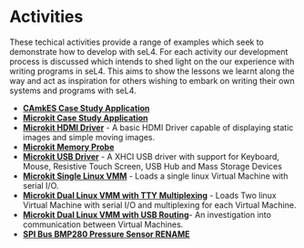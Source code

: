 # Activities

These techical activities provide a range of examples which seek to demonstrate how to develop with seL4. For each activity our development process is discussed which intends to shed light on the our experience with writing programs in seL4. This aims to show the lessons we learnt along the way and act as inspiration for others wishing to embark on writing their own systems and programs with seL4.

* **[CAmkES Case Study Application](../activity/camkes_case_study_application/main.md)**
* **[Microkit Case Study Application](../activity/microkit_case_study_application/main.md)**
* **[Microkit HDMI Driver](../activity/microkit_hdmi_driver/main.md)** - A basic HDMI Driver capable of displaying static images and simple moving images.
* **[Microkit Memory Probe](../activity/microkit_memory_probe/main.md)**
* **[Microkit USB Driver](../activity/microkit_usb_driver/main.md)** - A XHCI USB driver with support for Keyboard, Mouse, Resistive Touch Screen, USB Hub and Mass Storage Devices
* **[Microkit Single Linux VMM](../activity/microkit_vmm_single_linux_guest/main.md)** - Loads a single linux Virtual Machine with serial I/O.
* **[Microkit Dual Linux VMM with TTY Multiplexing](../activity/microkit_dual_linux_guest_tty_multiplex/main.md)** - Loads Two linux Virtual Machine with serial I/O and multiplexing for each Virtual Machine.
* **[Microkit Dual Linux VMM with USB Routing](../activity/microkit_dual_linux_guest_usb_routing/main.md)**- An investigation into communication between Virtual Machines.
* **[SPI Bus BMP280 Pressure Sensor RENAME](../activity/spi_bus_bmp280_pressure_sensor/main.md)**
